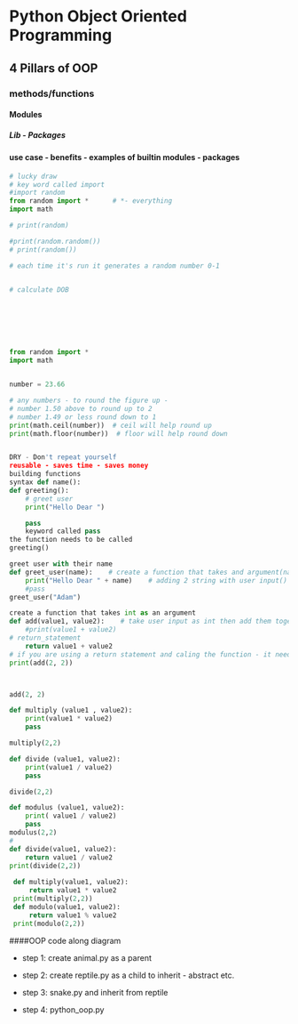 # Python Object Oriented Programming
## 4 Pillars of OOP
### methods/functions
#### Modules
##### Lib - Packages

#### use case - benefits - examples of builtin modules - packages
```python
# lucky draw
# key word called import
#import random
from random import *      # *- everything
import math

# print(random)

#print(random.random())
# print(random())

# each time it's run it generates a random number 0-1


# calculate DOB







from random import *
import math


number = 23.66

# any numbers - to round the figure up -
# number 1.50 above to round up to 2
# number 1.49 or less round down to 1
print(math.ceil(number))  # ceil will help round up
print(math.floor(number))  # floor will help round down
```
```python

DRY - Don't repeat yourself
reusable - saves time - saves money
building functions
syntax def name():
def greeting():
    # greet user
    print("Hello Dear ")

    pass
    keyword called pass
the function needs to be called
greeting()

greet user with their name
def greet_user(name):    # create a function that takes and argument(name)
    print("Hello Dear " + name)    # adding 2 string with user input()
    #pass
greet_user("Adam")

create a function that takes int as an argument
def add(value1, value2):    # take user input as int then add them together display the outcome
    #print(value1 + value2)
# return_statement
    return value1 + value2
# if you are using a return statement and caling the function - it needs to be in a print statement
print(add(2, 2))



add(2, 2)

def multiply (value1 , value2):
    print(value1 * value2)
    pass

multiply(2,2)

def divide (value1, value2):
    print(value1 / value2)
    pass

divide(2,2)

def modulus (value1, value2):
    print( value1 / value2)
    pass
modulus(2,2)
#
def divide(value1, value2):
    return value1 / value2
print(divide(2,2))
 
 def multiply(value1, value2):
     return value1 * value2
 print(multiply(2,2))
 def modulo(value1, value2):
     return value1 % value2
 print(modulo(2,2))


```

####OOP code along diagram

- step 1: create animal.py as a parent
  
- step 2: create reptile.py as a child to inherit - abstract etc.
- step 3: snake.py and inherit  from reptile
- step 4: python_oop.py
